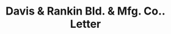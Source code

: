 ---
doi: 10.7916/D8252W8G
date_other: '1894'
date_other_textual: '1894'
form: correspondence
genre:
- Letters (correspondence)
name:
- Davis & Rankin Bld. & Mfg. Co.
object_in_context_url: https://biggert.cul.columbia.edu/items/view/ave_biggert_00174
subject_hierarchical_geographic:
- Chicago, Illinois, United States
subject_name:
- Davis & Rankin Bld. & Mfg. Co.
title: Davis & Rankin Bld. & Mfg. Co.. Letter
sort_title: Davis & Rankin Bld. & Mfg. Co.. Letter
call_number: ave_biggert_00174
coordinates:
- 41.83694444444445,-87.68472222222222
pid: ave_biggert_00174
identifiers: ave_biggert_00174
thumbnail: https://derivativo-2.library.columbia.edu/iiif/2/ldpd:345069/full/!256,256/0/native.jpg
permalink: /biggert/ave_biggert_00174/
layout: iiif-image-page
---